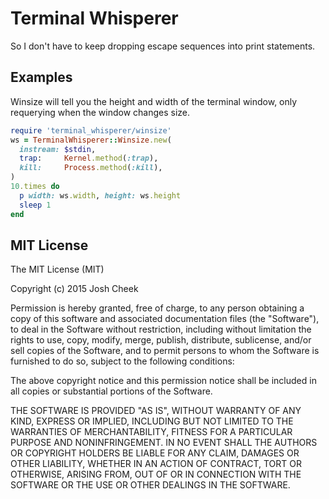 Terminal Whisperer
==================

So I don't have to keep dropping escape sequences into print statements.

Examples
--------

Winsize will tell you the height and width of the terminal window,
only requerying when the window changes size.

```ruby
require 'terminal_whisperer/winsize'
ws = TerminalWhisperer::Winsize.new(
  instream: $stdin,
  trap:     Kernel.method(:trap),
  kill:     Process.method(:kill),
)
10.times do
  p width: ws.width, height: ws.height
  sleep 1
end
```

MIT License
-----------

The MIT License (MIT)

Copyright (c) 2015 Josh Cheek

Permission is hereby granted, free of charge, to any person obtaining a copy
of this software and associated documentation files (the "Software"), to deal
in the Software without restriction, including without limitation the rights
to use, copy, modify, merge, publish, distribute, sublicense, and/or sell
copies of the Software, and to permit persons to whom the Software is
furnished to do so, subject to the following conditions:

The above copyright notice and this permission notice shall be included in
all copies or substantial portions of the Software.

THE SOFTWARE IS PROVIDED "AS IS", WITHOUT WARRANTY OF ANY KIND, EXPRESS OR
IMPLIED, INCLUDING BUT NOT LIMITED TO THE WARRANTIES OF MERCHANTABILITY,
FITNESS FOR A PARTICULAR PURPOSE AND NONINFRINGEMENT. IN NO EVENT SHALL THE
AUTHORS OR COPYRIGHT HOLDERS BE LIABLE FOR ANY CLAIM, DAMAGES OR OTHER
LIABILITY, WHETHER IN AN ACTION OF CONTRACT, TORT OR OTHERWISE, ARISING FROM,
OUT OF OR IN CONNECTION WITH THE SOFTWARE OR THE USE OR OTHER DEALINGS IN
THE SOFTWARE.


